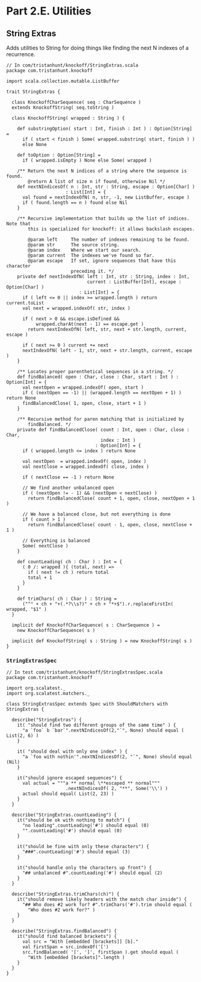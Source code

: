 # Part 2.E. Utilities #

## String Extras ##

Adds utilities to String for doing things like finding the next N indexes of a
recurrence.

    // In com/tristanhunt/knockoff/StringExtras.scala
    package com.tristanhunt.knockoff
    
    import scala.collection.mutable.ListBuffer
    
    trait StringExtras {
        
      class KnockoffCharSequence( seq : CharSequence )
      extends KnockoffString( seq.toString )
        
      class KnockoffString( wrapped : String ) {
       
        def substringOption( start : Int, finish : Int ) : Option[String] =
          if ( start < finish ) Some( wrapped.substring( start, finish ) )
          else None
          
        def toOption : Option[String] =
          if ( wrapped.isEmpty ) None else Some( wrapped )
       
        /** Return the next N indices of a string where the sequence is found.
            @return A list of size n if found, otherwise Nil */
        def nextNIndicesOf( n : Int, str : String, escape : Option[Char] )
                          : List[Int] = {
          val found = nextIndexOfN( n, str, -1, new ListBuffer, escape )
          if ( found.length == n ) found else Nil
        }

        /** Recursive implementation that builds up the list of indices. Note that
            this is specialized for knockoff: it allows backslash escapes.

            @param left     The number of indexes remaining to be found.
            @param str      The source string.
            @param index    Where we start our search.
            @param current  The indexes we've found so far.
            @param escape   If set, ignore sequences that have this character
                            preceding it. */
        private def nextIndexOfN( left : Int, str : String, index : Int,
                                  current : ListBuffer[Int], escape : Option[Char] )
                               : List[Int] = {
          if ( left <= 0 || index >= wrapped.length ) return current.toList
          val next = wrapped.indexOf( str, index )

          if ( next > 0 && escape.isDefined && 
               wrapped.charAt(next - 1) == escape.get )
            return nextIndexOfN( left, str, next + str.length, current, escape )

          if ( next >= 0 ) current += next
          nextIndexOfN( left - 1, str, next + str.length, current, escape )
        }
          
        /** Locates proper parenthetical sequences in a string. */
        def findBalanced( open : Char, close : Char, start : Int ) : Option[Int] = {
          val nextOpen = wrapped.indexOf( open, start )
          if ( (nextOpen == -1) || (wrapped.length == nextOpen + 1) ) return None
          findBalancedClose( 1, open, close, start + 1 )
        }
          
        /** Recursive method for paren matching that is initialized by
            findBalanced. */
        private def findBalancedClose( count : Int, open : Char, close : Char,
                                       index : Int )
                                     : Option[Int] = {
          if ( wrapped.length <= index ) return None
           
          val nextOpen  = wrapped.indexOf( open, index )
          val nextClose = wrapped.indexOf( close, index )
           
          if ( nextClose == -1 ) return None
            
          // We find another unbalanced open
          if ( (nextOpen != - 1) && (nextOpen < nextClose) )
            return findBalancedClose( count + 1, open, close, nextOpen + 1 )
          
          // We have a balanced close, but not everything is done
          if ( count > 1 )
            return findBalancedClose( count - 1, open, close, nextClose + 1 )

          // Everything is balanced
          Some( nextClose )
        }
          
        def countLeading( ch : Char ) : Int = {
          ( 0 /: wrapped ){ (total, next) =>
            if ( next != ch ) return total
            total + 1
          }
        }
          
        def trimChars( ch : Char ) : String =
          ("^" + ch + "+(.*?\\s?)" + ch + "*+$").r.replaceFirstIn( wrapped, "$1" )
      }
      
      implicit def KnockoffCharSequence( s : CharSequence ) =
        new KnockoffCharSequence( s )
        
      implicit def KnockoffString( s : String ) = new KnockoffString( s )
    }

### `StringExtrasSpec`

    // In test com/tristanhunt/knockoff/StringExtrasSpec.scala
    package com.tristanhunt.knockoff
    
    import org.scalatest._
    import org.scalatest.matchers._
    
    class StringExtrasSpec extends Spec with ShouldMatchers with StringExtras {
        
      describe("StringExtras") {
        it( "should find two different groups of the same time" ) {
          "a `foo` b `bar`".nextNIndicesOf(2,"`", None) should equal ( List(2, 6) )
        }

        it( "should deal with only one index" ) {
          "a `foo with nothin'".nextNIndicesOf(2, "`", None) should equal (Nil)
        }
        
        it("should ignore escaped sequences") {
          val actual = """a ** normal \**escaped ** normal"""
                          .nextNIndicesOf( 2, "**", Some('\\') )
          actual should equal( List(2, 23) )
        }
      }
      
      describe("StringExtras.countLeading") {
        it("should be ok with nothing to match") {
          "no leading".countLeading('#') should equal (0)
          "".countLeading('#') should equal (0)
        }
        
        it("should be fine with only these characters") {
          "###".countLeading('#') should equal (3)
        }
        
        it("should handle only the characters up front") {
          "## unbalanced #".countLeading('#') should equal (2)
        }
      }
      
      describe("StringExtras.trimChars(ch)") {
        it("should remove likely headers with the match char inside") {
          "## Who does #2 work for? #".trimChars('#').trim should equal (
            "Who does #2 work for?" )
        }
      }
      
      describe("StringExtras.findBalanced") {
        it("should find balanced brackets") {
          val src = "With [embedded [brackets]] [b]."
          val firstSpan = src.indexOf('[')
          src.findBalanced( '[', ']', firstSpan ).get should equal (
            "With [embedded [brackets]".length )
        }
      }
    }
